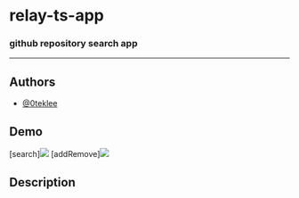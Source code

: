# relay-ts-app

### github repository search app

---

## Authors

- [@0teklee](https://www.github.com/0teklee)

## Demo

[search]<img src="public/asset/search_pagination">
[addRemove]<img src="public/asset/addstar_removestar">

## Description

##
